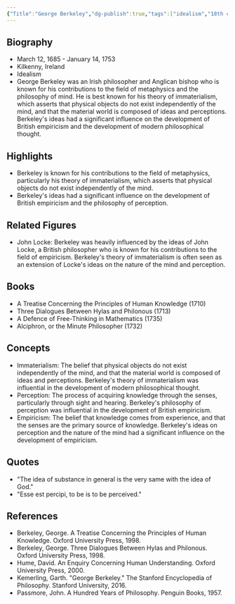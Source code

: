 ```yaml
---
{"Title":"George Berkeley","dg-publish":true,"tags":["idealism","18th century","Irish","metaphysicians","figures","renaissance-era"],"born-date":1685,"keywords":"George Berkeley, Irish philosopher, idealism, empiricism","aliases":"Bishop Berkeley, Berkeley","permalink":"/philosophers/renaissance-era/george-berkeley/","dgPassFrontmatter":true}
---
```


## Biography

-   March 12, 1685 - January 14, 1753
-   Kilkenny, Ireland
-   Idealism
-   George Berkeley was an Irish philosopher and Anglican bishop who is known for his contributions to the field of metaphysics and the philosophy of mind. He is best known for his theory of immaterialism, which asserts that physical objects do not exist independently of the mind, and that the material world is composed of ideas and perceptions. Berkeley's ideas had a significant influence on the development of British empiricism and the development of modern philosophical thought.

## Highlights

-   Berkeley is known for his contributions to the field of metaphysics, particularly his theory of immaterialism, which asserts that physical objects do not exist independently of the mind.
-   Berkeley's ideas had a significant influence on the development of British empiricism and the philosophy of perception.

## Related Figures

-   John Locke: Berkeley was heavily influenced by the ideas of John Locke, a British philosopher who is known for his contributions to the field of empiricism. Berkeley's theory of immaterialism is often seen as an extension of Locke's ideas on the nature of the mind and perception.

## Books

-   A Treatise Concerning the Principles of Human Knowledge (1710)
-   Three Dialogues Between Hylas and Philonous (1713)
-   A Defence of Free-Thinking in Mathematics (1735)
-   Alciphron, or the Minute Philosopher (1732)

## Concepts

-   Immaterialism: The belief that physical objects do not exist independently of the mind, and that the material world is composed of ideas and perceptions. Berkeley's theory of immaterialism was influential in the development of modern philosophical thought.
-   Perception: The process of acquiring knowledge through the senses, particularly through sight and hearing. Berkeley's philosophy of perception was influential in the development of British empiricism.
-   Empiricism: The belief that knowledge comes from experience, and that the senses are the primary source of knowledge. Berkeley's ideas on perception and the nature of the mind had a significant influence on the development of empiricism.

## Quotes

-   "The idea of substance in general is the very same with the idea of God."
-   "Esse est percipi, to be is to be perceived."

## References

-   Berkeley, George. A Treatise Concerning the Principles of Human Knowledge. Oxford University Press, 1998.
-   Berkeley, George. Three Dialogues Between Hylas and Philonous. Oxford University Press, 1998.
-   Hume, David. An Enquiry Concerning Human Understanding. Oxford University Press, 2000.
-   Kemerling, Garth. "George Berkeley." The Stanford Encyclopedia of Philosophy. Stanford University, 2016.
-   Passmore, John. A Hundred Years of Philosophy. Penguin Books, 1957.